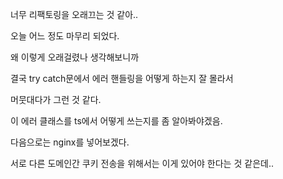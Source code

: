 너무 리팩토링을 오래끄는 것 같아..

오늘 어느 정도 마무리 되었다.

왜 이렇게 오래걸렸나 생각해보니까

결국 try catch문에서 에러 핸들링을 어떻게 하는지 잘 몰라서

머뭇대다가 그런 것 같다.

이 에러 클래스를 ts에서 어떻게 쓰는지를 좀 알아봐야겠음.

다음으로는 nginx를 넣어보겠다.

서로 다른 도메인간 쿠키 전송을 위해서는 이게 있어야 한다는 것 같은데..
